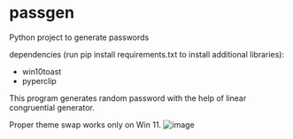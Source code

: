 # passgen
Python project to generate passwords

dependencies (run pip install requirements.txt to install additional libraries): 
- win10toast
- pyperclip

This program generates random password with the help of linear congruential generator.

Proper theme swap works only on Win 11.
![image](https://user-images.githubusercontent.com/37449089/187427995-2b269834-fb2b-4810-a8a7-36294829f670.png)
